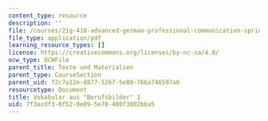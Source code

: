 ```yaml
---
content_type: resource
description: ''
file: /courses/21g-410-advanced-german-professional-communication-spring-2017/7f3acdf30f520e095e78480f3802bba5_21G_410s17_W07_M18.pdf
file_type: application/pdf
learning_resource_types: []
license: https://creativecommons.org/licenses/by-nc-sa/4.0/
ocw_type: OCWFile
parent_title: Texte und Materialien
parent_type: CourseSection
parent_uid: f2c7a12e-d877-5267-5e80-766a746597a6
resourcetype: Document
title: Vokabular aus "Berufsbilder" 1
uid: 7f3acdf3-0f52-0e09-5e78-480f3802bba5
---
```

